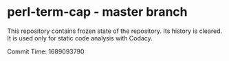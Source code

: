 # perl-term-cap - master branch

This repository contains frozen state of the repository.
Its history is cleared. It is used only for static code
analysis with Codacy.

Commit Time: 1689093790